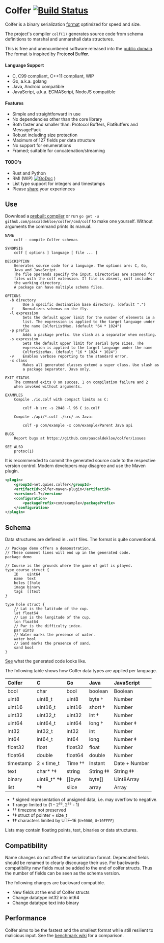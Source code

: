 # Colfer [![Build Status](https://travis-ci.org/pascaldekloe/colfer.svg?branch=master)](https://travis-ci.org/pascaldekloe/colfer)

Colfer is a binary serialization [format](https://github.com/pascaldekloe/colfer/wiki/Spec)
optimized for speed and size.

The project's compiler `colf(1)` generates source code from schema definitions
to marshal and unmarshall data structures.

This is free and unencumbered software released into the
[public domain](http://creativecommons.org/publicdomain/zero/1.0).
The format is inspired by Proto**col** Buf**fer**.


#### Language Support

* C, C99 compliant, C++11 compliant, WIP
* Go, a.k.a. golang
* Java, Android compatible
* JavaScript, a.k.a. ECMAScript, NodeJS compatible

#### Features

* Simple and straightforward in use
* No dependencies other than the core library
* Both faster and smaller than: Protocol Buffers, FlatBuffers and MessagePack
* Robust including size protection
* Maximum of 127 fields per data structure
* No support for enumerations
* Framed; suitable for concatenation/streaming

#### TODO's

* Rust and Python
* RMI (WIP)
[![GoDoc](https://godoc.org/github.com/pascaldekloe/colfer/rpc?status.svg)](https://godoc.org/github.com/pascaldekloe/colfer/rpc)
)
* List type support for integers and timestamps
* Please [share](https://github.com/pascaldekloe/colfer/wiki/Users#production-use) your experiences



## Use

Download a [prebuilt compiler](https://github.com/pascaldekloe/colfer/releases)
or run `go get -u github.com/pascaldekloe/colfer/cmd/colf` to make one yourself.
Without arguments the command prints its manual.

```
NAME
	colf — compile Colfer schemas

SYNOPSIS
	colf [ options ] language [ file ... ]

DESCRIPTION
	Generates source code for a language. The options are: C, Go,
	Java and JavaScript.
	The file operands specify the input. Directories are scanned for
	files with the colf extension. If file is absent, colf includes
	the working directory.
	A package can have multiple schema files.

OPTIONS
  -b directory
    	Use a specific destination base directory. (default ".")
  -f	Normalizes schemas on the fly.
  -l expression
    	Sets the default upper limit for the number of elements in a
    	list. The expression is applied to the target language under
    	the name ColferListMax. (default "64 * 1024")
  -p prefix
    	Adds a package prefix. Use slash as a separator when nesting.
  -s expression
    	Sets the default upper limit for serial byte sizes. The
    	expression is applied to the target language under the name
    	ColferSizeMax. (default "16 * 1024 * 1024")
  -v	Enables verbose reporting to the standard error.
  -x class
    	Makes all generated classes extend a super class. Use slash as
    	a package separator. Java only.

EXIT STATUS
	The command exits 0 on succes, 1 on compilation failure and 2
	when invoked without arguments.

EXAMPLES
	Compile ./io.colf with compact limits as C:

		colf -b src -s 2048 -l 96 C io.colf

	Compile ./api/*.colf ./src/ as Java:

		colf -p com/example -x com/example/Parent Java api

BUGS
	Report bugs at https://github.com/pascaldekloe/colfer/issues

SEE ALSO
	protoc(1)
```


It is recommended to commit the generated source code to the respective version
control. Modern developers may disagree and use the Maven plugin.

```xml
<plugin>
	<groupId>net.quies.colfer</groupId>
	<artifactId>colfer-maven-plugin</artifactId>
	<version>1.7</version>
	<configuration>
		<packagePrefix>com/example</packagePrefix>
	</configuration>
</plugin>
```


## Schema

Data structures are defined in `.colf` files. The format is quite conventional.

```
// Package demo offers a demonstration.
// These comment lines will end up in the generated code.
package demo

// Course is the grounds where the game of golf is played.
type course struct {
	ID    uint64
	name  text
	holes []hole
	image binary
	tags  []text
}

type hole struct {
	// Lat is the latitude of the cup.
	lat float64
	// Lon is the longitude of the cup.
	lon float64
	// Par is the difficulty index.
	par uint8
	// Water marks the presence of water.
	water bool
	// Sand marks the presence of sand.
	sand bool
}
```

[See](https://gist.github.com/pascaldekloe/f5f15729cceefe430c9858d58e0dd1a3)
what the generated code looks like.

The following table shows how Colfer data types are applied per language.

| Colfer	| C		| Go		| Java		| JavaScript	|
|:--------------|:--------------|:--------------|:--------------|:--------------|
| bool		| char		| bool		| boolean	| Boolean	|
| uint8		| uint8_t	| uint8		| byte †	| Number	|
| uint16	| uint16_t	| uint16	| short †	| Number	|
| uint32	| uint32_t	| uint32	| int †		| Number	|
| uint64	| uint64_t	| uint64	| long †	| Number ‡	|
| int32		| int32_t	| int32		| int		| Number	|
| int64		| int64_t	| int64		| long		| Number ‡	|
| float32	| float		| float32	| float		| Number	|
| float64	| double	| float64	| double	| Number	|
| timestamp	| 2 × time_t	| Time ††	| Instant	| Date + Number	|
| text		| char* †‡	| string	| String ‡‡	| String ‡‡	|
| binary	| uint8_t* †‡ 	| []byte	| byte[]	| Uint8Array	|
| list		| †‡		| slice		| array		| Array		|

* † signed representation of unsigned data, i.e. may overflow to negative.
* ‡ range limited to (1 - 2⁵³, 2⁵³ - 1)
* †† timezone not preserved
* †‡ struct of pointer + size_t
* ‡‡ characters limited by UTF-16 (`U+0000`, `U+10FFFF`)

Lists may contain floating points, text, binaries or data structures.


## Compatibility

Name changes do not affect the serialization format. Deprecated fields should be
renamed to clearly discourage their use. For backwards compatibility new fields
must be added to the end of colfer structs. Thus the number of fields can be
seen as the schema version.

The following changes are backward compatible.
* New fields at the end of Colfer structs
* Change datatype int32 into int64
* Change datatype text into binary



## Performance

Colfer aims to be the fastest and the smallest format while still resilient to malicious input. See the [benchmark wiki](https://github.com/pascaldekloe/colfer/wiki/Benchmark) for a comparison.
